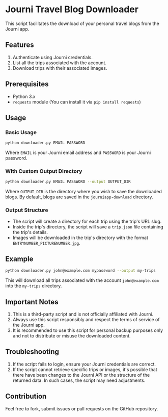 # Journi Travel Blog Downloader

This script facilitates the download of your personal travel blogs from the Journi app.

## Features

1. Authenticate using Journi credentials.
2. List all the trips associated with the account.
3. Download trips with their associated images.

## Prerequisites

- Python 3.x
- `requests` module (You can install it via `pip install requests`)

## Usage

### Basic Usage

```bash
python downloader.py EMAIL PASSWORD
```

Where `EMAIL` is your Journi email address and `PASSWORD` is your Journi password.

### With Custom Output Directory

```bash
python downloader.py EMAIL PASSWORD --output OUTPUT_DIR
```

Where `OUTPUT_DIR` is the directory where you wish to save the downloaded blogs. By default, blogs are saved in the `journiapp-download` directory.

### Output Structure

- The script will create a directory for each trip using the trip's URL slug.
- Inside the trip's directory, the script will save a `trip.json` file containing the trip's details.
- Images will be downloaded in the trip's directory with the format `ENTRYNUMBER_PICTURENUMBER.jpg`.

## Example

```bash
python downloader.py john@example.com mypassword --output my-trips
```

This will download all trips associated with the account `john@example.com` into the `my-trips` directory.

## Important Notes

1. This is a third-party script and is not officially affiliated with Journi.
2. Always use this script responsibly and respect the terms of service of the Journi app.
3. It is recommended to use this script for personal backup purposes only and not to distribute or misuse the downloaded content.

## Troubleshooting

1. If the script fails to login, ensure your Journi credentials are correct.
2. If the script cannot retrieve specific trips or images, it's possible that there have been changes to the Journi API or the structure of the returned data. In such cases, the script may need adjustments.

## Contribution

Feel free to fork, submit issues or pull requests on the GitHub repository.